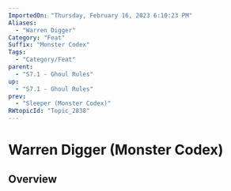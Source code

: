 ```yaml
---
ImportedOn: "Thursday, February 16, 2023 6:10:23 PM"
Aliases:
  - "Warren Digger"
Category: "Feat"
Suffix: "Monster Codex"
Tags:
  - "Category/Feat"
parent:
  - "S7.1 - Ghoul Rules"
up:
  - "S7.1 - Ghoul Rules"
prev:
  - "Sleeper (Monster Codex)"
RWtopicId: "Topic_2838"
---
```

# Warren Digger (Monster Codex)
## Overview
